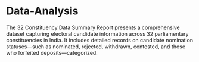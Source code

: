 # Data-Analysis
The 32 Constituency Data Summary Report presents a comprehensive         dataset capturing electoral candidate information across 32 parliamentary constituencies in India. It includes detailed records on candidate nomination statuses—such as nominated, rejected, withdrawn, contested, and those who forfeited deposits—categorized.

